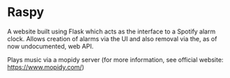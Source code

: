 # Raspy

A website built using Flask which acts as the interface to a Spotify alarm clock.
Allows creation of alarms via the UI and also removal via the, as of now undocumented, web API.

Plays music via a mopidy server (for more information, see official website: https://www.mopidy.com/)
